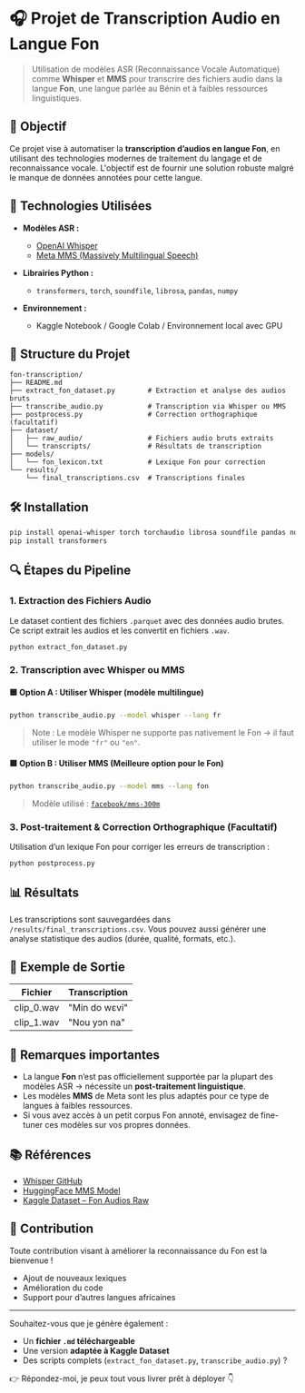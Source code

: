 

# 🎧 Projet de Transcription Audio en Langue Fon

> Utilisation de modèles ASR (Reconnaissance Vocale Automatique) comme **Whisper** et **MMS** pour transcrire des fichiers audio dans la langue **Fon**, une langue parlée au Bénin et à faibles ressources linguistiques.

## 📌 Objectif

Ce projet vise à automatiser la **transcription d’audios en langue Fon**, en utilisant des technologies modernes de traitement du langage et de reconnaissance vocale. L'objectif est de fournir une solution robuste malgré le manque de données annotées pour cette langue.

## 🧠 Technologies Utilisées

- **Modèles ASR :**
  - [OpenAI Whisper](https://github.com/openai/whisper)
  - [Meta MMS (Massively Multilingual Speech)](https://huggingface.co/facebook/mms-300m)

- **Librairies Python :**
  - `transformers`, `torch`, `soundfile`, `librosa`, `pandas`, `numpy`

- **Environnement :**
  - Kaggle Notebook / Google Colab / Environnement local avec GPU

## 📁 Structure du Projet

```
fon-transcription/
├── README.md
├── extract_fon_dataset.py        # Extraction et analyse des audios bruts
├── transcribe_audio.py           # Transcription via Whisper ou MMS
├── postprocess.py                # Correction orthographique (facultatif)
├── dataset/
│   ├── raw_audio/                # Fichiers audio bruts extraits
│   └── transcripts/              # Résultats de transcription
├── models/
│   └── fon_lexicon.txt           # Lexique Fon pour correction
└── results/
    └── final_transcriptions.csv  # Transcriptions finales
```

## 🛠️ Installation

```bash
pip install openai-whisper torch torchaudio librosa soundfile pandas numpy
pip install transformers
```

## 🔍 Étapes du Pipeline

### 1. **Extraction des Fichiers Audio**

Le dataset contient des fichiers `.parquet` avec des données audio brutes. Ce script extrait les audios et les convertit en fichiers `.wav`.

```bash
python extract_fon_dataset.py
```

### 2. **Transcription avec Whisper ou MMS**

#### 🟦 Option A : Utiliser Whisper (modèle multilingue)

```bash
python transcribe_audio.py --model whisper --lang fr
```

> Note : Le modèle Whisper ne supporte pas nativement le Fon → il faut utiliser le mode `"fr"` ou `"en"`.

#### 🟥 Option B : Utiliser MMS (Meilleure option pour le Fon)

```bash
python transcribe_audio.py --model mms --lang fon
```

> Modèle utilisé : [`facebook/mms-300m`](https://huggingface.co/facebook/mms-300m)

### 3. **Post-traitement & Correction Orthographique (Facultatif)**

Utilisation d’un lexique Fon pour corriger les erreurs de transcription :

```bash
python postprocess.py
```

## 📊 Résultats

Les transcriptions sont sauvegardées dans `/results/final_transcriptions.csv`. Vous pouvez aussi générer une analyse statistique des audios (durée, qualité, formats, etc.).

## 🧪 Exemple de Sortie

| Fichier | Transcription |
|--------|----------------|
| clip_0.wav | "Min do wɛvi" |
| clip_1.wav | "Nou yɔn na" |

## 📝 Remarques importantes

- La langue **Fon** n’est pas officiellement supportée par la plupart des modèles ASR → nécessite un **post-traitement linguistique**.
- Les modèles **MMS** de Meta sont les plus adaptés pour ce type de langues à faibles ressources.
- Si vous avez accès à un petit corpus Fon annoté, envisagez de fine-tuner ces modèles sur vos propres données.

## 📚 Références

- [Whisper GitHub](https://github.com/openai/whisper)
- [HuggingFace MMS Model](https://huggingface.co/facebook/mms-300m)
- [Kaggle Dataset – Fon Audios Raw](https://www.kaggle.com/datasets/beethoo/fon-audios-raw)

## 🤝 Contribution

Toute contribution visant à améliorer la reconnaissance du Fon est la bienvenue !  
- Ajout de nouveaux lexiques
- Amélioration du code
- Support pour d’autres langues africaines

---

Souhaitez-vous que je génère également :
- Un **fichier `.md` téléchargeable**
- Une version **adaptée à Kaggle Dataset**
- Des scripts complets (`extract_fon_dataset.py`, `transcribe_audio.py`) ?

👉 Répondez-moi, je peux tout vous livrer prêt à déployer 👇
